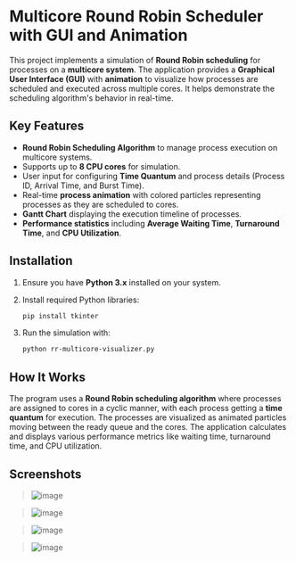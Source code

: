 # Multicore Round Robin Scheduler with GUI and Animation

This project implements a simulation of **Round Robin scheduling** for processes on a **multicore system**. The application provides a **Graphical User Interface (GUI)** with **animation** to visualize how processes are scheduled and executed across multiple cores. It helps demonstrate the scheduling algorithm's behavior in real-time.

## Key Features
- **Round Robin Scheduling Algorithm** to manage process execution on multicore systems.
- Supports up to **8 CPU cores** for simulation.
- User input for configuring **Time Quantum** and process details (Process ID, Arrival Time, and Burst Time).
- Real-time **process animation** with colored particles representing processes as they are scheduled to cores.
- **Gantt Chart** displaying the execution timeline of processes.
- **Performance statistics** including **Average Waiting Time**, **Turnaround Time**, and **CPU Utilization**.

## Installation

1. Ensure you have **Python 3.x** installed on your system.
2. Install required Python libraries:
   ```bash
   pip install tkinter
   ```

3. Run the simulation with:
   ```bash
   python rr-multicore-visualizer.py
   ```

## How It Works
The program uses a **Round Robin scheduling algorithm** where processes are assigned to cores in a cyclic manner, with each process getting a **time quantum** for execution. The processes are visualized as animated particles moving between the ready queue and the cores. The application calculates and displays various performance metrics like waiting time, turnaround time, and CPU utilization.

## Screenshots
> ![image](https://github.com/user-attachments/assets/951e2aa7-2150-406a-a7ec-345d79c30085)

> ![image](https://github.com/user-attachments/assets/84f54188-460b-4a01-bc61-8ea76b85177f)

> ![image](https://github.com/user-attachments/assets/3061bcfe-6fe4-4381-8108-5a5db98372f3)

> ![image](https://github.com/user-attachments/assets/f1d57415-a0b8-4523-9158-fb8277d524a6)

